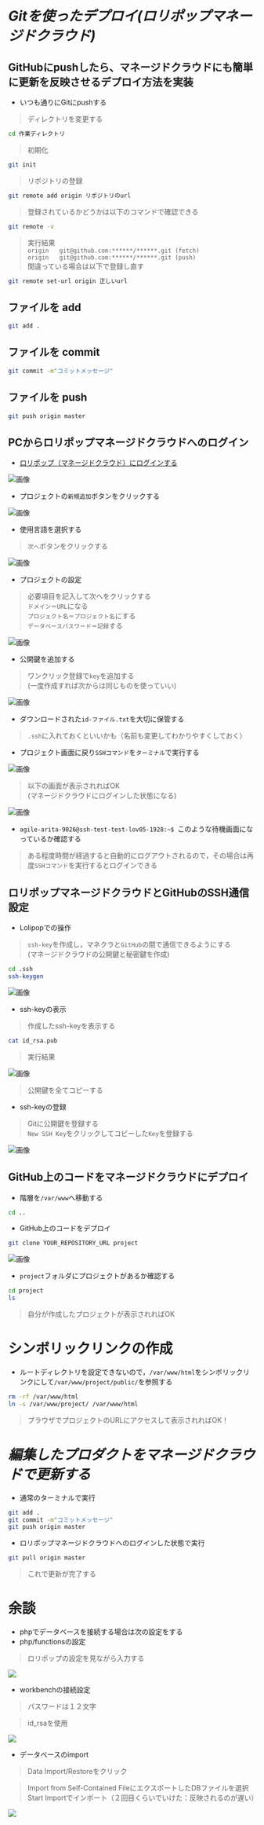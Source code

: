# _Gitを使ったデプロイ(ロリポップマネージドクラウド)_
## GitHubにpushしたら、マネージドクラウドにも簡単に更新を反映させるデプロイ方法を実装
- いつも通りにGitにpushする

> ディレクトリを変更する  
```bash
cd 作業ディレクトリ
```

> 初期化  
```bash
git init
```

> リポジトリの登録  
```bash
git remote add origin リポジトリのurl
```
> 登録されているかどうかは以下のコマンドで確認できる  
```bash
git remote -v
```
> 実行結果  
> `origin	git@github.com:******/******.git (fetch)`  
> `origin	git@github.com:******/******.git (push)`  
> 間違っている場合は以下で登録し直す  
```bash
git remote set-url origin 正しいurl
```

## ファイルを add
```bash
git add .
```

## ファイルを commit
```bash
git commit -m"コミットメッセージ"
```

## ファイルを push
```bash
git push origin master
```

## PCからロリポップマネージドクラウドへのログイン
- [ロリポップ（マネージドクラウド）にログインする](https://mc.lolipop.jp/login)
<img src="./img/マネージドクラウドログイン.png" alt="画像" title="サンプル">

- プロジェクトの`新規追加`ボタンをクリックする
<img src="./img/プロジェクト新規追加.png" alt="画像" title="サンプル">


- 使用言語を選択する
> `次へ`ボタンをクリックする  
<img src="./img/使用言語.png" alt="画像" title="サンプル">

- プロジェクトの設定
> 必要項目を記入して次へをクリックする  
> `ドメイン＝URL`になる  
> `プロジェクト名＝プロジェクト名`にする  
> `データベースパスワード＝記録`する  
<img src="./img/プロジェクト設定.png" alt="画像" title="サンプル">

- 公開鍵を追加する
> ワンクリック登録で`key`を追加する  
> (一度作成すれば次からは同じものを使っていい)  
<img src="./img/ワンクリック登録.png" alt="画像" title="サンプル">

- ダウンロードされた`id-ファイル.txt`を大切に保管する
> `.ssh`に入れておくといいかも（名前も変更してわかりやすくしておく）  

- プロジェクト画面に戻り`SSHコマンド`を`ターミナル`で実行する  
<img src="./img/SSH/SSH-SFTP.png" alt="画像" title="サンプル">

> 以下の画面が表示されればOK  
> (マネージドクラウドにログインした状態になる)  
<img src="./img/SSHコマンド完了.png" alt="画像" title="サンプル">

- `agile-arita-9026@ssh-test-test-lov05-1928:~$ `このような待機画面になっているか確認する
> ある程度時間が経過すると自動的にログアウトされるので，その場合は再度`SSHコマンド`を実行するとログインできる  

## ロリポップマネージドクラウドとGitHubのSSH通信設定
- Lolipopでの操作
> `ssh-key`を作成し，マネクラと`GitHub`の間で通信できるようにする  
> (マネージドクラウドの公開鍵と秘密鍵を作成)  
```bash
cd .ssh
ssh-keygen
```
<img src="./img/ssh-keygen.png" alt="画像" title="サンプル">

- ssh-keyの表示
> 作成したssh-keyを表示する  
```bash
cat id_rsa.pub
```
> 実行結果  
<img src="./img/ssh-key-loli.png" alt="画像" title="サンプル">

> 公開鍵を全てコピーする  

- ssh-keyの登録
> Gitに公開鍵を登録する  
> `New SSH Key`をクリックしてコピーした`Key`を登録する  
<img src="./img/git-NewSSHKey.png" alt="画像" title="サンプル">


## GitHub上のコードをマネージドクラウドにデプロイ
- 階層を`/var/www`へ移動する
```bash
cd ..
```

- GitHub上のコードをデプロイ
```bash
git clone YOUR_REPOSITORY_URL project
```
<img src="./img/githubのコードをデプロイ.png" alt="画像" title="サンプル">

- `project`フォルダにプロジェクトがあるか確認する
```bash
cd project
ls 
```
> 自分が作成したプロジェクトが表示されればOK

# シンボリックリンクの作成
- ルートディレクトリを設定できないので，`/var/www/html`をシンボリックリンクにして`/var/www/project/public/`を参照する
```bash
rm -rf /var/www/html
ln -s /var/www/project/ /var/www/html
```

> ブラウザでプロジェクトのURLにアクセスして表示されればOK！  

# _編集したプロダクトをマネージドクラウドで更新する_
- 通常のターミナルで実行
```bash
git add .
git commit -m"コミットメッセージ"
git push origin master
```

- ロリポップマネージドクラウドへのログインした状態で実行
```bash
git pull origin master
```

> これで更新が完了する  

# 余談

- phpでデータベースを接続する場合は次の設定をする
- php/functionsの設定

> ロリポップの設定を見ながら入力する

<img src="./img/connect.png">

- workbenchの接続設定

> パスワードは１２文字

> id_rsaを使用

<img src="./img/workbench.png">


- データベースのimport

> Data Import/Restoreをクリック

> Import from Self-Contained FileにエクスポートしたDBファイルを選択
> Start Importでインポート（２回目くらいでいけた：反映されるのが遅い）

<img src="./img/workbenchDBimport.png">

